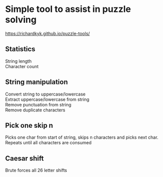 # Simple tool to assist in puzzle solving

https://richardkyk.github.io/puzzle-tools/

## Statistics

String length\
Character count

## String manipulation

Convert string to uppercase/lowercase\
Extract uppercase/lowercase from string\
Remove punctuation from string\
Remove duplicate characters

## Pick one skip n

Picks one char from start of string, skips n characters and picks next char.\
Repeats until all characters are consumed

## Caesar shift

Brute forces all 26 letter shifts
